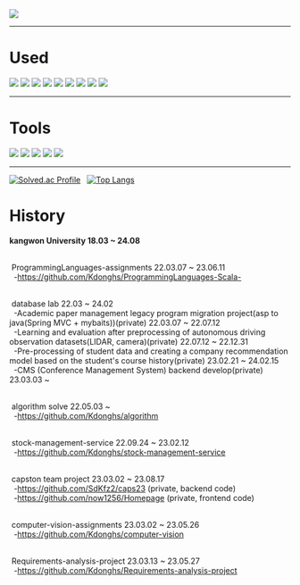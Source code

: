 <img src="https://capsule-render.vercel.app/api?type=Waving&color=0f4c81&height=300&section=header&text=Welcome&desc=Hello%20Kdonghs%20portfolio&fontSize=70&fontColor=f4f5f0&fontAlign=80&fontAlignY=40&descAlign=80&descAlignY=50" />
<hr>

# Used

 <div aligin = center>
  <img src="https://img.shields.io/badge/java-3DDC84?style=flat-square&logo=CoffeeScript&logoColor=white"/>
  <img src="https://img.shields.io/badge/Spring-6DB33F?style=flat-square&logo=Spring&logoColor=white"/>
  <img src="https://img.shields.io/badge/Spring Boot-6DB33F?style=flat-square&logo=Spring Boot&logoColor=white"/>
  <img src="https://img.shields.io/badge/Gradle-02303A?style=flat-square&logo=Gradle&logoColor=white"/>
  <img src="https://img.shields.io/badge/Python-3776AB?style=flat-square&logo=Python&logoColor=white"/>
  <img src="https://img.shields.io/badge/HTML5-E34F26?style=flat-square&logo=HTML5&logoColor=white"/>
  <img src="https://img.shields.io/badge/CSS3-1572B6?style=flat-square&logo=CSS3&logoColor=white"/>
  <img src="https://img.shields.io/badge/JavaScript-F7DF1E?style=flat-square&logo=JavaScript&logoColor=white"/>
  <img src="https://img.shields.io/badge/Jupyter-F37626?style=flat-square&logo=Jupyter&logoColor=white"/>
</div>
<hr>

# Tools

<div aligin = center>
  <img src="https://img.shields.io/badge/Intelij-000000?style=flat-square&logo=IntelliJ IDEA&logoColor=white"/>
  <img src="https://img.shields.io/badge/PyCharm-000000?style=flat-square&logo=PyCharm&logoColor=white"/>
  <img src="https://img.shields.io/badge/GitHub-181717?style=flat-square&logo=GitHub&logoColor=white"/>
  <img src="https://img.shields.io/badge/coalb-F9AB00?style=flat-square&logo=Google Colab&logoColor=white"/>
  <img src="https://img.shields.io/badge/Android Studio-3DDC84?style=flat-square&logo=Android Studio&logoColor=white"/>
</div>
<hr>

[![Solved.ac Profile](http://mazassumnida.wtf/api/generate_badge?boj=kimdhs)](https://solved.ac/kimdhs)&nbsp;&nbsp;
[![Top Langs](https://github-readme-stats.vercel.app/api/top-langs/?username=Kdonghs&layout=compact)](https://github.com/Kdonghs)

# History
 <b>kangwon University 18.03 ~ 24.08</b>

 <br>&nbsp;ProgrammingLanguages-assignments 22.03.07 ~ 23.06.11
 <br>&nbsp;&nbsp;-https://github.com/Kdonghs/ProgrammingLanguages-Scala-
 
 <br>&nbsp;database lab 22.03 ~ 24.02
 <br>&nbsp;&nbsp;-Academic paper management legacy program migration project(asp to java(Spring MVC + mybaits))(private) 22.03.07 ~ 22.07.12
 <br>&nbsp;&nbsp;-Learning and evaluation after preprocessing of autonomous driving observation datasets(LIDAR, camera)(private) 22.07.12 ~ 22.12.31
 <br>&nbsp;&nbsp;-Pre-processing of student data and creating a company recommendation model based on the student's course history(private) 23.02.21 ~ 24.02.15
 <br>&nbsp;&nbsp;-CMS (Conference Management System) backend develop(private) 23.03.03 ~

 <br>&nbsp;algorithm solve 22.05.03 ~
 <br>&nbsp;&nbsp;-https://github.com/Kdonghs/algorithm
 
 <br>&nbsp;stock-management-service 22.09.24 ~ 23.02.12
 <br>&nbsp;&nbsp;-https://github.com/Kdonghs/stock-management-service

 <br>&nbsp;capston team project 23.03.02 ~ 23.08.17
 <br>&nbsp;&nbsp;-https://github.com/SdKfz2/caps23 (private, backend code)
 <br>&nbsp;&nbsp;-https://github.com/now1256/Homepage (private, frontend code)
 
 <br>&nbsp;computer-vision-assignments 23.03.02 ~ 23.05.26
 <br>&nbsp;&nbsp;-https://github.com/Kdonghs/computer-vision
 
 <br>&nbsp;Requirements-analysis-project 23.03.13 ~ 23.05.27
 <br>&nbsp;&nbsp;-https://github.com/Kdonghs/Requirements-analysis-project

   
